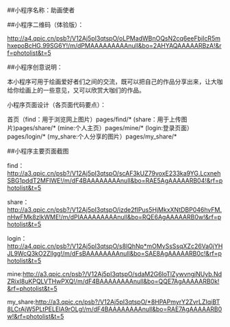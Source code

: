 ##小程序名称：助画使者

##小程序二维码（体验版）：

http://a4.qpic.cn/psb?/V12Aj5pI3qtspO/oLPMadWBnOQsN2cq6eeFbjIcR5mhxepoBcHG.99SG6Y!/m/dPMAAAAAAAAAnull&bo=2AHYAQAAAAARBzA!&rf=photolist&t=5


##小程序创意说明：

本小程序可用于绘画爱好者们之间的交流，既可以把自己的作品分享出来，让大咖给你绘画上的一些意见，又可以欣赏大咖们的作品。

小程序页面设计（各页面代码要点）：

首页（find：用于浏览网上图片）pages/find/* (share：用于上传图片)pages/share/* (mine:个人主页）pages/mine/* (login:登录页面）pages/login/* (my_share:个人分享的图片）pages/my_share/*

##小程序主要页面截图

find：http://a3.qpic.cn/psb?/V12Aj5pI3qtspO/scAF3kUZ79voxE233ka9YG.LcxnehSBG1pddT2MFIWE!/m/dF4BAAAAAAAAnull&bo=RAE5AgAAAAARB04!&rf=photolist&t=5

share：http://a3.qpic.cn/psb?/V12Aj5pI3qtspO/izde2flPus5HjMkxXNtDBP046hvFM.nHwFMk8zlkWME!/m/dPIAAAAAAAAAnull&bo=RQE6AgAAAAARB0w!&rf=photolist&t=5

login：http://a4.qpic.cn/psb?/V12Aj5pI3qtspO/s8lQhNp*mOMySsSsqXZc26Va0jYHJL9WcQ3kO2Zllgg!/m/dFsBAAAAAAAAnull&bo=SAE8AgAAAAARB0c!&rf=photolist&t=5

mine:http://a3.qpic.cn/psb?/V12Aj5pI3qtspO/sdaM2G6loTlZywvngjNUyb.NdZRixI8uKPQLVTHwPXQ!/m/dF4BAAAAAAAAnull&bo=QQE7AgAAAAARB0k!&rf=photolist&t=5

my_share:http://a3.qpic.cn/psb?/V12Aj5pI3qtspO/*8HPAPmyrY2ZvrLZIqiBT8LCrAjW5PLtPELElA9rOLg!/m/dF4BAAAAAAAAnull&bo=RAE7AgAAAAARB0w!&rf=photolist&t=5
